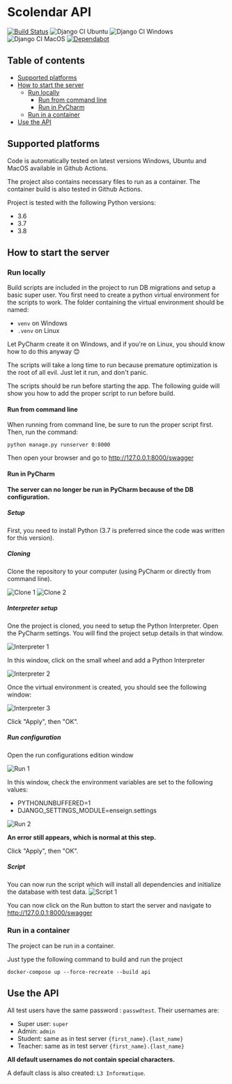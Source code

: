 # Scolendar API
[![Build Status](https://travis-ci.com/tag166tt/l3_s6_projet_bdd_api.svg?token=hfWoGD6NjtKs6Vbqwnfs&branch=master)](https://travis-ci.com/tag166tt/l3_s6_projet_bdd_api)
![Django CI Ubuntu](https://github.com/tag166tt/l3_s6_projet_bdd_api/workflows/Django%20CI%20Ubuntu/badge.svg?branch=master)
![Django CI Windows](https://github.com/tag166tt/l3_s6_projet_bdd_api/workflows/Django%20CI%20Windows/badge.svg?branch=master)
![Django CI MacOS](https://github.com/tag166tt/l3_s6_projet_bdd_api/workflows/Django%20CI%20MacOS/badge.svg?branch=master)
[![Dependabot](https://badgen.net/badge/Dependabot/enabled/green?icon=dependabot)](https://dependabot.com/)

## Table of contents
  * [Supported platforms](#supported-platforms)
  * [How to start the server](#how-to-start-the-server)
    + [Run locally](#run-locally)
        - [Run from command line](#run-from-command-line)
        - [Run in PyCharm](#run-in-pycharm)
    + [Run in a container](#run-in-a-container)
  * [Use the API](#use-the-api)

## Supported platforms
Code is automatically tested on latest versions Windows, Ubuntu and MacOS available in Github Actions.

The project also contains necessary files to run as a container. The container build is also tested in Github Actions.

Project is tested with the following Python versions:
- 3.6
- 3.7
- 3.8

## How to start the server
### Run locally
Build scripts are included in the project to run DB migrations and setup a basic super user. You first need to create a python virtual environment for the scripts to work.
The folder containing the virtual environment should be named:
- `venv` on Windows
- `.venv` on Linux

Let PyCharm create it on Windows, and if you're on Linux, you should know how to do this anyway 😊

The scripts will take a long time to run because premature optimization is the root of all evil. Just let it run, and don't panic.

The scripts should be run before starting the app. The following guide will show you how to add the proper script to run before build.

#### Run from command line
When running from command line, be sure to run the proper script first.
Then, run the command:
```shell script
python manage.py runserver 0:8000
```
Then open your browser and go to http://127.0.0.1:8000/swagger

#### Run in PyCharm
**The server can no longer be run in PyCharm because of the DB configuration.**
##### Setup
First, you need to install Python (3.7 is preferred since the code was written for this version).

##### Cloning
Clone the repository to your computer (using PyCharm or directly from command line).

![Clone 1](readme_images/PyCharm/clone1.png)
![Clone 2](readme_images/PyCharm/clone2.png)

##### Interpreter setup
One the project is cloned, you need to setup the Python Interpreter. Open the PyCharm settings. You will find the project setup details in that window.

![Interpreter 1](readme_images/PyCharm/interpreter1.png)

In this window, click on the small wheel and add a Python Interpreter

![Interpreter 2](readme_images/PyCharm/interpreter2.png)

Once the virtual environment is created, you should see the following window:

![Interpreter 3](readme_images/PyCharm/interpreter3.png)

Click "Apply", then "OK".

##### Run configuration
Open the run configurations edition window

![Run 1](readme_images/PyCharm/run1.png)

In this window, check the environment variables are set to the following values:
- PYTHONUNBUFFERED=1
- DJANGO_SETTINGS_MODULE=enseign.settings

![Run 2](readme_images/PyCharm/run2.png)

**An error still appears, which is normal at this step.**

Click "Apply", then "OK".

##### Script
You can now run the script which will install all dependencies and initialize the database with test data.
![Script 1](readme_images/PyCharm/script1.png)

You can now click on the Run button to start the server and navigate to http://127.0.0.1:8000/swagger

### Run in a container
The project can be run in a container.

Just type the following command to build and run the project
```shell script
docker-compose up --force-recreate --build api
```

## Use the API
All test users have the same password : `passwdtest`.
Their usernames are:
- Super user: `super`
- Admin: `admin`
- Student: same as in test server `{first_name}.{last_name}`
- Teacher: same as in test server `{first_name}.{last_name}`

**All default usernames do not contain special characters.**

A default class is also created: `L3 Informatique`.
